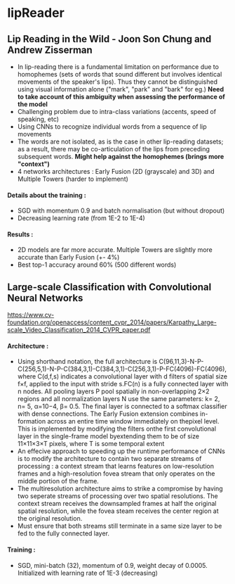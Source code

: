 # lipReader

## Lip Reading in the Wild - Joon Son Chung and Andrew Zisserman
* In lip-reading there is a fundamental limitation on performance due to homophemes (sets of words that sound different but involves identical movements of the speaker's lips). Thus they cannot be distinguished using visual information alone ("mark", "park" and "bark" for eg.) **Need to take account of this ambiguity when assessing the performance of the model**
* Challenging problem due to intra-class variations (accents, speed of speaking, etc)
* Using CNNs to recognize individual words from a sequence of lip movements
* The words are not isolated, as is the case in other lip-reading datasets; as a result, there may be co-articulation of the lips from preceding subsequent words. **Might help against the homophemes (brings more "context")**
* 4 networks architectures : Early Fusion (2D (grayscale) and 3D) and Multiple Towers (harder to implement)

#### Details about the training :
* SGD with momentum 0.9 and batch normalisation (but without dropout)
* Decreasing learning rate (from 1E-2 to 1E-4)

#### Results :
* 2D models are far more accurate. Multiple Towers are slightly more accurate than Early Fusion (+- 4%)
* Best top-1 accuracy around 60% (500 different words)

## Large-scale Classification with Convolutional Neural Networks 
https://www.cv-foundation.org/openaccess/content_cvpr_2014/papers/Karpathy_Large-scale_Video_Classification_2014_CVPR_paper.pdf

#### Architecture :
 * Using shorthand notation, the full architecture is C(96,11,3)-N-P-C(256,5,1)-N-P-C(384,3,1)-C(384,3,1)-C(256,3,1)-P-FC(4096)-FC(4096), where C(d,f,s) indicates a convolutional layer with d filters of spatial size f×f, applied to the input with stride s.FC(n) is a fully connected layer with n nodes. All pooling layers P pool spatially in non-overlapping 2×2 regions and all normalization layers N use the same parameters: k= 2, n= 5, α=10−4, β= 0.5. The final layer is connected to a softmax classifier with dense connections.
 The Early Fusion extension combines in-formation across an entire time window immediately on thepixel level. This is implemented by modifying the filters onthe first convolutional layer in the single-frame model byextending them to be of size 11×11×3×T pixels, where T is some  temporal extent 
 * An effecive approach to speeding up the runtime performance of CNNs is to modify the architecture to contain two separate streams of processing : a context stream that learns features on low-resolution frames and a high-resolution fovea stream that only operates on the middle portion of the frame.
 * The multiresolution architecture aims to strike a compromise by having two seperate streams of processing over two spatial resolutions. The context stream receives the downsampled frames at half the original spatial resolution, while the fovea steam receives the center region at the original resolution.
 * Must ensure that both streams still terminate in a same size layer to be fed to the fully connected layer.

#### Training :
 * SGD, mini-batch (32), momentum of 0.9, weight decay of 0.0005. Initialized with learning rate of 1E-3 (decreasing)